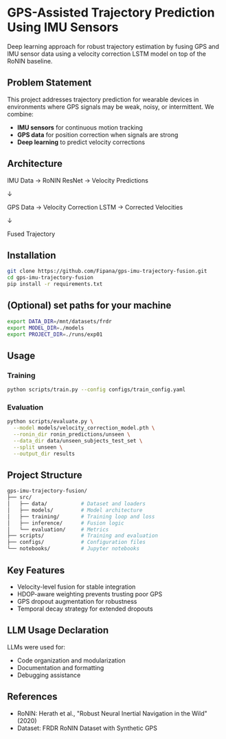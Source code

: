 # GPS-Assisted Trajectory Prediction Using IMU Sensors

Deep learning approach for robust trajectory estimation by fusing GPS and IMU sensor data using a velocity correction LSTM model on top of the RoNIN baseline.

## Problem Statement

This project addresses trajectory prediction for wearable devices in environments where GPS signals may be weak, noisy, or intermittent. We combine:
- **IMU sensors** for continuous motion tracking
- **GPS data** for position correction when signals are strong
- **Deep learning** to predict velocity corrections

## Architecture
IMU Data → RoNIN ResNet → Velocity Predictions

↓

GPS Data → Velocity Correction LSTM → Corrected Velocities

↓

Fused Trajectory 


## Installation
```bash
git clone https://github.com/Fipana/gps-imu-trajectory-fusion.git
cd gps-imu-trajectory-fusion
pip install -r requirements.txt
```

## (Optional) set paths for your machine
```bash
export DATA_DIR=/mnt/datasets/frdr
export MODEL_DIR=./models
export PROJECT_DIR=./runs/exp01

```

## Usage

### Training
```bash
python scripts/train.py --config configs/train_config.yaml
```

### Evaluation
```bash
python scripts/evaluate.py \
  --model models/velocity_correction_model.pth \
  --ronin_dir ronin_predictions/unseen \
  --data_dir data/unseen_subjects_test_set \
  --split unseen \
  --output_dir results
```


## Project Structure
```bash
gps-imu-trajectory-fusion/
├── src/
│   ├── data/           # Dataset and loaders
│   ├── models/         # Model architecture
│   ├── training/       # Training loop and loss
│   ├── inference/      # Fusion logic
│   └── evaluation/     # Metrics
├── scripts/            # Training and evaluation
├── configs/            # Configuration files
└── notebooks/          # Jupyter notebooks
```

## Key Features

- Velocity-level fusion for stable integration
- HDOP-aware weighting prevents trusting poor GPS
- GPS dropout augmentation for robustness
- Temporal decay strategy for extended dropouts

## LLM Usage Declaration
LLMs were used for:

- Code organization and modularization
- Documentation and formatting
- Debugging assistance

## References

- RoNIN: Herath et al., "Robust Neural Inertial Navigation in the Wild" (2020)
- Dataset: FRDR RoNIN Dataset with Synthetic GPS
